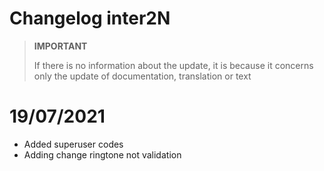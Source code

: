 # Changelog inter2N


>**IMPORTANT**
>
>If there is no information about the update, it is because it concerns only the update of documentation, translation or text

# 19/07/2021

- Added superuser codes
- Adding change ringtone not validation
